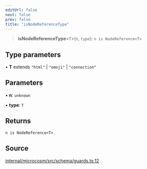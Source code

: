 ```yaml
---
editUrl: false
next: false
prev: false
title: "isNodeReferenceType"
---
```


> **isNodeReferenceType**\<`T`\>(`n`, `type`): `n is NodeReference<T>`

## Type parameters

• **T** extends `"html"` \| `"emoji"` \| `"connection"`

## Parameters

• **n**: `unknown`

• **type**: `T`

## Returns

`n is NodeReference<T>`

## Source

[internal/microcosm/src/schema/guards.ts:12](https://github.com/nodenogg-in/alpha-p2p/blob/265a0e2/internal/microcosm/src/schema/guards.ts#L12)
